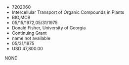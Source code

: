 * 7202060
* Intercellular Transport of Organic Compounds in Plants
* BIO,MCB
* 05/15/1972,05/31/1975
* Donald Fisher, University of Georgia
* Continuing Grant
*   name not available
* 05/31/1975
* USD 47,800.00

NONE